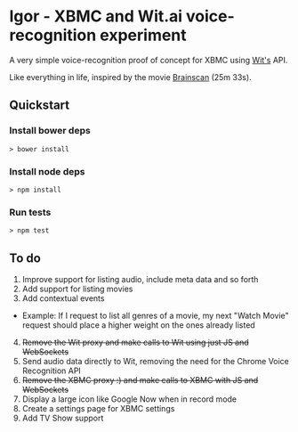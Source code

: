 # Igor - XBMC and Wit.ai voice-recognition experiment

A very simple voice-recognition proof of concept for XBMC using [Wit's](https://wit.ai/) API.

Like everything in life, inspired by the movie [Brainscan](http://youtu.be/mT1Vr13s17U?t=25m33s) (25m 33s).

## Quickstart

### Install bower deps

```
> bower install
```

### Install node deps

```
> npm install
```

### Run tests

```
> npm test
```

## To do

1. Improve support for listing audio, include meta data and so forth
2. Add support for listing movies
3. Add contextual events
  * Example: If I request to list all genres of a movie, my next "Watch Movie" request should place a higher weight on the ones already listed
4. ~~Remove the Wit proxy and make calls to Wit using just JS and WebSockets~~
5. Send audio data directly to Wit, removing the need for the Chrome Voice Recognition API
6. ~~Remove the XBMC proxy :) and make calls to XBMC with JS and WebSockets~~
7. Display a large icon like Google Now when in record mode
8. Create a settings page for XBMC settings
9. Add TV Show support
